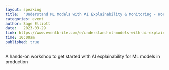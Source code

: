 ```yaml
---
layout: speaking
title:  "Understand ML Models with AI Explainability & Monitoring - Workshop"
categories: event
author: Sage Elliott
date:   2023-03-29
link: https://www.eventbrite.com/e/understand-ml-models-with-ai-explainability-monitoring-tickets-565644005447
time: 10:00am
published: true
---
```


A hands-on workshop to get started with AI explainability for ML models in production

